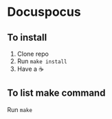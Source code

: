 # Docuspocus

## To install

1. Clone repo
2. Run ``` make install ```
3. Have a ☕

## To list make command

Run ``` make ```
